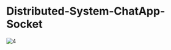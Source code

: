 # Distributed-System-ChatApp-Socket

![4](https://github.com/Ahmedgamalebied/Distributed-System-ChatApp-Socket/assets/93084790/e54f2761-4023-4007-b6c0-089200cd8381)
